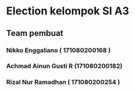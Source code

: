 # Election kelompok SI A3

## Team pembuat

### Nikko Enggaliano ( 171080200168 )
### Achmad Ainun Gusti R (171080200182)
### Rizal Nur Ramadhan ( 171080200254 )
